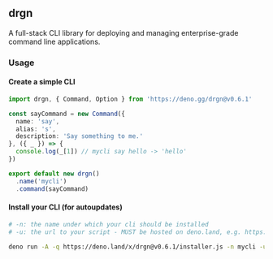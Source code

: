 ## drgn

A full-stack CLI library for deploying and managing enterprise-grade command line applications.

### Usage

#### Create a simple CLI

```ts
import drgn, { Command, Option } from 'https://deno.gg/drgn@v0.6.1'

const sayCommand = new Command({
  name: 'say',
  alias: 's',
  description: 'Say something to me.'
}, ({ _ }) => {
  console.log(_[1]) // mycli say hello -> 'hello'
})

export default new drgn()
  .name('mycli')
  .command(sayCommand)
```

#### Install your CLI (for autoupdates)

```bash
# -n: the name under which your cli should be installed
# -u: the url to your script - MUST be hosted on deno.land, e.g. https://deno.land/x/mycli/$version/cli/mod.ts

deno run -A -q https://deno.land/x/drgn@v0.6.1/installer.js -n mycli -u mycli@$version/cli/mod.ts
```
